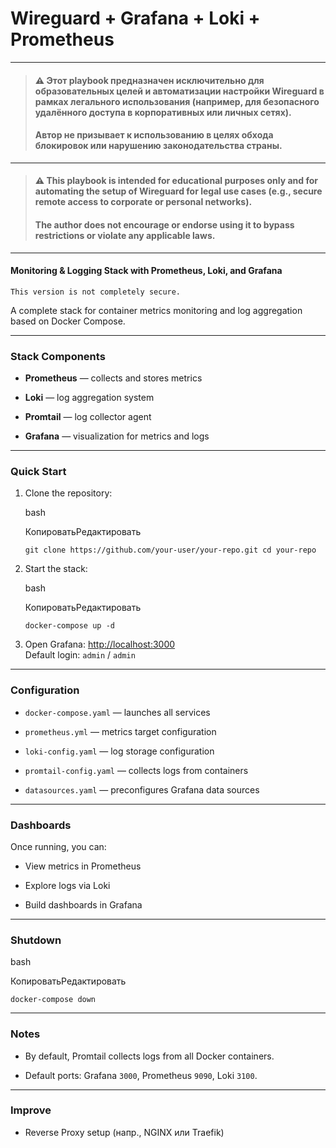 # Wireguard + Grafana + Loki + Prometheus
---
> #### **⚠️ Этот playbook предназначен исключительно для образовательных целей и автоматизации настройки Wireguard в рамках легального использования (например, для безопасного удалённого доступа в корпоративных или личных сетях).**
> #### **Автор не призывает к использованию в целях обхода блокировок или нарушению законодательства страны.**
---
> #### **⚠️ This playbook is intended for educational purposes only and for automating the setup of Wireguard for legal use cases (e.g., secure remote access to corporate or personal networks).**
> #### **The author does not encourage or endorse using it to bypass restrictions or violate any applicable laws.**
---
#### Monitoring & Logging Stack with Prometheus, Loki, and Grafana

    This version is not completely secure.

A complete stack for container metrics monitoring and log aggregation based on Docker Compose. 

---
### Stack Components

- **Prometheus** — collects and stores metrics
    
- **Loki** — log aggregation system
    
- **Promtail** — log collector agent
    
- **Grafana** — visualization for metrics and logs
    

---
### Quick Start

1. Clone the repository:
    
    bash
    
    КопироватьРедактировать
    
    `git clone https://github.com/your-user/your-repo.git cd your-repo`
    
2. Start the stack:
    
    bash
    
    КопироватьРедактировать
    
    `docker-compose up -d`
    
3. Open Grafana: [http://localhost:3000](http://localhost:3000)  
    Default login: `admin` / `admin`
    

---
### Configuration

- `docker-compose.yaml` — launches all services
    
- `prometheus.yml` — metrics target configuration
    
- `loki-config.yaml` — log storage configuration
    
- `promtail-config.yaml` — collects logs from containers
    
- `datasources.yaml` — preconfigures Grafana data sources
    

---
### Dashboards

Once running, you can:

- View metrics in Prometheus
    
- Explore logs via Loki
    
- Build dashboards in Grafana
    

---
### Shutdown

bash

КопироватьРедактировать

`docker-compose down`

---
### Notes

- By default, Promtail collects logs from all Docker containers.
    
- Default ports: Grafana `3000`, Prometheus `9090`, Loki `3100`.

---
### Improve
- Reverse Proxy setup (напр., NGINX или Traefik)
